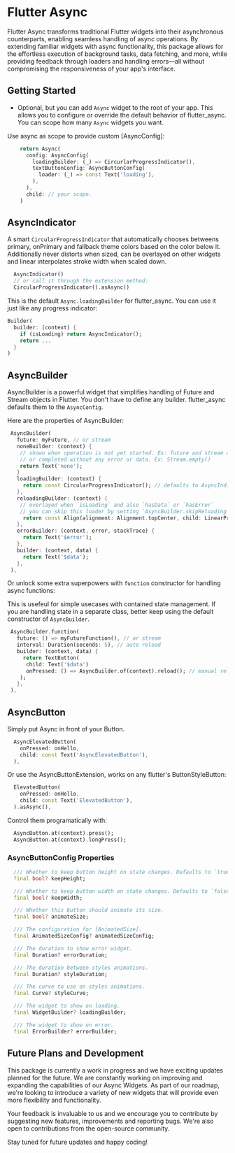 # Flutter Async

Flutter Async transforms traditional Flutter widgets into their asynchronous counterparts, enabling seamless handling of async operations. By extending familiar widgets with async functionality, this package allows for the effortless execution of background tasks, data fetching, and more, while providing feedback through loaders and handling errors—all without compromising the responsiveness of your app's interface.

## Getting Started

- Optional, but you can add `Async` widget to the root of your app. This allows you to configure or override the default behavior of flutter_async. You can scope how many `Async` widgets you want.

Use async as scope to provide custom [AsyncConfig]:

```dart
    return Async(
      config: AsyncConfig(
        loadingBuilder: (_) => CircurlarProgressIndicator(),
        textButtonConfig: AsyncButtonConfig(
          loader: (_) => const Text('loading'),
        ),
      ),
      child: // your scope.
    )
```

## AsyncIndicator

A smart `CircularProgressIndicator` that automatically chooses betweens primary, onPrimary and fallback theme colors based on the color below it. Additionally never distorts when sized, can be overlayed on other widgets and linear interpolates stroke width when scaled down.

```dart
  AsyncIndicator()
  // or call it through the extension method:
  CircularProgressIndicator().asAsync()
```

This is the default `Async.loadingBuilder` for flutter_async. You can use it just like any progress indicator:

```dart
Builder(
  builder: (context) {
    if (isLoading) return AsyncIndicator();
    return ...
  }
)
```

## AsyncBuilder

AsyncBuilder is a powerful widget that simplifies handling of Future and Stream objects in Flutter. You don't have to define any builder. flutter_async defaults them to the `AsyncConfig`.

Here are the properties of AsyncBuilder:

```dart
 AsyncBuilder(
   future: myFuture, // or stream
   noneBuilder: (context) {
    // shown when operation is not yet started. Ex: future and stream are null
    // or completed without any error or data. Ex: Stream.empty()
    return Text('none');
   }
   loadingBuilder: (context) {
     return const CircularProgressIndicator(); // defaults to AsyncIndicator()
   },
   reloadingBuilder: (context) {
    // overlayed when `isLoading` and also `hasData` or `hasError`
    // you can skip this loader by setting `AsyncBuilder.skipReloading` to true.
     return const Align(alignment: Alignment.topCenter, child: LinearProgressIndicator());
   },
   errorBuilder: (context, error, stackTrace) {
     return Text('$error');
   },
   builder: (context, data) {
     return Text('$data');
   },
 ),
```

Or unlock some extra superpowers with `function` constructor for handling async functions:

This is usefeul for simple usecases with contained state management. If you are handling state in a separate class, better keep using the default constructor of  `AsyncBuilder`.

```dart
 AsyncBuilder.function(
   future: () => myFutureFunction(), // or stream
   interval: Duration(seconds: 5), // auto reload
   builder: (context, data) {
     return TextButton(
      child: Text('$data')
      onPressed: () => AsyncBuilder.of(context).reload(); // manual reload
    );
   },
 ),
```

## AsyncButton

Simply put Async in front of your Button.

```dart
  AsyncElevatedButton(
    onPressed: onHello,
    child: const Text('AsyncElevatedButton'),
  ),
```

Or use the AsyncButtonExtension, works on any flutter's ButtonStyleButton:

```dart
  ElevatedButton(
    onPressed: onHello,
    child: const Text('ElevatedButton'),
  ).asAsync(),
```

Control them programatically with:

```dart
  AsyncButton.at(context).press();
  AsyncButton.at(context).longPress();
```

### AsyncButtonConfig Properties

```dart
  /// Whether to keep button height on state changes. Defaults to `true`.
  final bool? keepHeight;

  /// Whether to keep button width on state changes. Defaults to `false`.
  final bool? keepWidth;

  /// Whether this button should animate its size.
  final bool? animateSize;

  /// The configuration for [AnimatedSize].
  final AnimatedSizeConfig? animatedSizeConfig;

  /// The duration to show error widget.
  final Duration? errorDuration;

  /// The duration between styles animations.
  final Duration? styleDuration;

  /// The curve to use on styles animations.
  final Curve? styleCurve;

  /// The widget to show on loading.
  final WidgetBuilder? loadingBuilder;

  /// The widget to show on error.
  final ErrorBuilder? errorBuilder;
```

## Future Plans and Development

This package is currently a work in progress and we have exciting updates planned for the future. We are constantly working on improving and expanding the capabilities of our Async Widgets. As part of our roadmap, we're looking to introduce a variety of new widgets that will provide even more flexibility and functionality.

Your feedback is invaluable to us and we encourage you to contribute by suggesting new features, improvements and reporting bugs. We're also open to contributions from the open-source community.

Stay tuned for future updates and happy coding!

